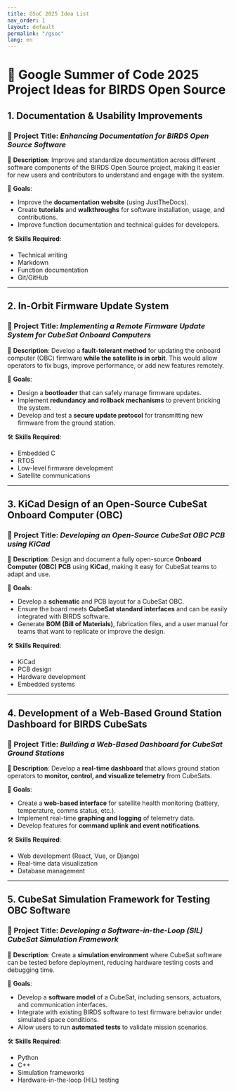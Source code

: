 ```yaml
---
title: GSoC 2025 Idea List
nav_order: 1
layout: default
permalink: "/gsoc"
lang: en
---
```



# 🚀 Google Summer of Code 2025 Project Ideas for BIRDS Open Source

## 1. Documentation & Usability Improvements  
### 🔹 Project Title: *Enhancing Documentation for BIRDS Open Source Software*  
📌 **Description**: Improve and standardize documentation across different software components of the BIRDS Open Source project, making it easier for new users and contributors to understand and engage with the system.  

🎯 **Goals**:  
- Improve the  **documentation website** (using JustTheDocs).  
- Create **tutorials** and **walkthroughs** for software installation, usage, and contributions.  
- Improve function documentation and technical guides for developers.  

🛠 **Skills Required**:  
- Technical writing  
- Markdown  
- Function documentation  
- Git/GitHub  

---

## 2. In-Orbit Firmware Update System  
### 🔹 Project Title: *Implementing a Remote Firmware Update System for CubeSat Onboard Computers*  
📌 **Description**: Develop a **fault-tolerant method** for updating the onboard computer (OBC) firmware **while the satellite is in orbit**. This would allow operators to fix bugs, improve performance, or add new features remotely.  

🎯 **Goals**:  
- Design a **bootloader** that can safely manage firmware updates.  
- Implement **redundancy and rollback mechanisms** to prevent bricking the system.  
- Develop and test a **secure update protocol** for transmitting new firmware from the ground station.  

🛠 **Skills Required**:  
- Embedded C  
- RTOS  
- Low-level firmware development  
- Satellite communications  

---

## 3. KiCad Design of an Open-Source CubeSat Onboard Computer (OBC)  
### 🔹 Project Title: *Developing an Open-Source CubeSat OBC PCB using KiCad*  
📌 **Description**: Design and document a fully open-source **Onboard Computer (OBC) PCB** using **KiCad**, making it easy for CubeSat teams to adapt and use.  

🎯 **Goals**:  
- Develop a **schematic** and PCB layout for a CubeSat OBC.  
- Ensure the board meets **CubeSat standard interfaces** and can be easily integrated with BIRDS software.  
- Generate **BOM (Bill of Materials)**, fabrication files, and a user manual for teams that want to replicate or improve the design.  

🛠 **Skills Required**:  
- KiCad  
- PCB design  
- Hardware development  
- Embedded systems  

---

## 4. Development of a Web-Based Ground Station Dashboard for BIRDS CubeSats  
### 🔹 Project Title: *Building a Web-Based Dashboard for CubeSat Ground Stations*  
📌 **Description**: Develop a **real-time dashboard** that allows ground station operators to **monitor, control, and visualize telemetry** from CubeSats.  

🎯 **Goals**:  
- Create a **web-based interface** for satellite health monitoring (battery, temperature, comms status, etc.).  
- Implement real-time **graphing and logging** of telemetry data.  
- Develop features for **command uplink and event notifications**.  

🛠 **Skills Required**:  
- Web development (React, Vue, or Django)  
- Real-time data visualization  
- Database management  

---

## 5. CubeSat Simulation Framework for Testing OBC Software  
### 🔹 Project Title: *Developing a Software-in-the-Loop (SIL) CubeSat Simulation Framework*  
📌 **Description**: Create a **simulation environment** where CubeSat software can be tested before deployment, reducing hardware testing costs and debugging time.  

🎯 **Goals**:  
- Develop a **software model** of a CubeSat, including sensors, actuators, and communication interfaces.  
- Integrate with existing BIRDS software to test firmware behavior under simulated space conditions.  
- Allow users to run **automated tests** to validate mission scenarios.  

🛠 **Skills Required**:  
- Python  
- C++  
- Simulation frameworks  
- Hardware-in-the-loop (HIL) testing  
